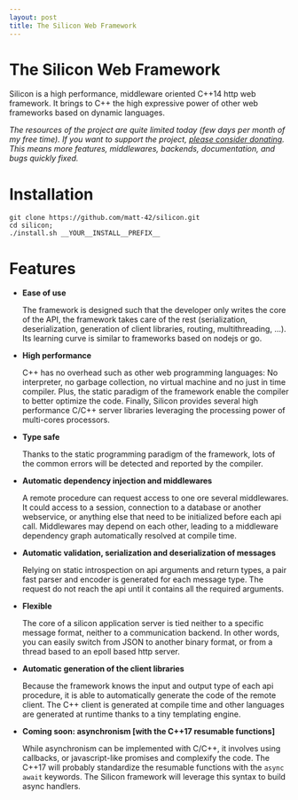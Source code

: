 ```yaml
---
layout: post
title: The Silicon Web Framework
---
```


The Silicon Web Framework
=================================

Silicon is a high performance, middleware oriented C++14 http web
framework. It brings to C++ the high expressive power of other web
frameworks based on dynamic languages.

_The resources of the project are quite limited today (few days per
month of my free time). If you want to support the project, [please
consider
donating](https://www.paypal.com/cgi-bin/webscr?cmd=_s-xclick&hosted_button_id=E5URY2QDRB54J). This
means more features, middlewares, backends, documentation, and bugs
quickly fixed._


Installation
=========================

```
git clone https://github.com/matt-42/silicon.git
cd silicon;
./install.sh __YOUR__INSTALL__PREFIX__
```

Features
=========================

  - __Ease of use__

    The framework is designed such that the developer only writes the
    core of the API, the framework takes care of the rest
    (serialization, deserialization, generation of client libraries,
    routing, multithreading, ...). Its learning curve is similar to
    frameworks based on nodejs or go.

  - __High performance__

    C++ has no overhead such as other web programming languages: No
    interpreter, no garbage collection, no virtual machine and no just
    in time compiler. Plus, the static paradigm of the framework
    enable the compiler to better optimize the code. Finally, Silicon
    provides several high performance C/C++ server libraries
    leveraging the processing power of multi-cores processors.

  - __Type safe__

    Thanks to the static programming paradigm of the framework, lots
    of the common errors will be detected and reported by the
    compiler.

  - __Automatic dependency injection and middlewares__

    A remote procedure can request access to one ore several
    middlewares. It could access to a session, connection to a
    database or another webservice, or anything else that need to be
    initialized before each api call. Middlewares may depend on each
    other, leading to a middleware dependency graph automatically
    resolved at compile time.

  - __Automatic validation, serialization and deserialization of messages__

    Relying on static introspection on api arguments and return types,
    a pair fast parser and encoder is generated for each message
    type. The request do not reach the api until it contains all the
    required arguments.

  - __Flexible__

    The core of a silicon application server is tied neither to a
    specific message format, neither to a communication backend. In
    other words, you can easily switch from JSON to another binary
    format, or from a thread based to an epoll based http server.

  - __Automatic generation of the client libraries__

    Because the framework knows the input and output type of each api
    procedure, it is able to automatically generate the code of the remote client.
    The C++ client is generated at compile time and other languages are generated
    at runtime thanks to a tiny templating engine.


  - __Coming soon: asynchronism [with the C++17 resumable functions]__
  
    While asynchronism can be implemented with C/C++, it involves
    using callbacks, or javascript-like promises and complexify the
    code. The C++17 will probably standardize the resumable functions
    with the ```async await``` keywords. The Silicon framework will
    leverage this syntax to build async handlers.
